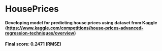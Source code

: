 # HousePrices
#### Developing model for predicting house prices using dataset from Kaggle (https://www.kaggle.com/competitions/house-prices-advanced-regression-techniques/overview)
#### Final score: 0.2471 (RMSE)
